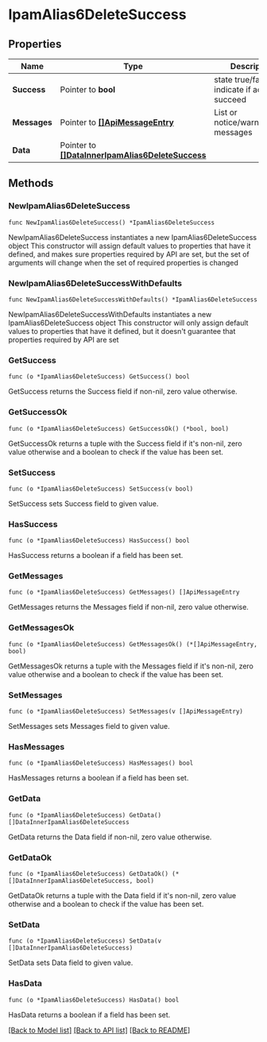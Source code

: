# IpamAlias6DeleteSuccess

## Properties

Name | Type | Description | Notes
------------ | ------------- | ------------- | -------------
**Success** | Pointer to **bool** | state true/false indicate if action succeed | [optional] 
**Messages** | Pointer to [**[]ApiMessageEntry**](ApiMessageEntry.md) | List or notice/warning/error messages | [optional] 
**Data** | Pointer to [**[]DataInnerIpamAlias6DeleteSuccess**](DataInnerIpamAlias6DeleteSuccess.md) |  | [optional] 

## Methods

### NewIpamAlias6DeleteSuccess

`func NewIpamAlias6DeleteSuccess() *IpamAlias6DeleteSuccess`

NewIpamAlias6DeleteSuccess instantiates a new IpamAlias6DeleteSuccess object
This constructor will assign default values to properties that have it defined,
and makes sure properties required by API are set, but the set of arguments
will change when the set of required properties is changed

### NewIpamAlias6DeleteSuccessWithDefaults

`func NewIpamAlias6DeleteSuccessWithDefaults() *IpamAlias6DeleteSuccess`

NewIpamAlias6DeleteSuccessWithDefaults instantiates a new IpamAlias6DeleteSuccess object
This constructor will only assign default values to properties that have it defined,
but it doesn't guarantee that properties required by API are set

### GetSuccess

`func (o *IpamAlias6DeleteSuccess) GetSuccess() bool`

GetSuccess returns the Success field if non-nil, zero value otherwise.

### GetSuccessOk

`func (o *IpamAlias6DeleteSuccess) GetSuccessOk() (*bool, bool)`

GetSuccessOk returns a tuple with the Success field if it's non-nil, zero value otherwise
and a boolean to check if the value has been set.

### SetSuccess

`func (o *IpamAlias6DeleteSuccess) SetSuccess(v bool)`

SetSuccess sets Success field to given value.

### HasSuccess

`func (o *IpamAlias6DeleteSuccess) HasSuccess() bool`

HasSuccess returns a boolean if a field has been set.

### GetMessages

`func (o *IpamAlias6DeleteSuccess) GetMessages() []ApiMessageEntry`

GetMessages returns the Messages field if non-nil, zero value otherwise.

### GetMessagesOk

`func (o *IpamAlias6DeleteSuccess) GetMessagesOk() (*[]ApiMessageEntry, bool)`

GetMessagesOk returns a tuple with the Messages field if it's non-nil, zero value otherwise
and a boolean to check if the value has been set.

### SetMessages

`func (o *IpamAlias6DeleteSuccess) SetMessages(v []ApiMessageEntry)`

SetMessages sets Messages field to given value.

### HasMessages

`func (o *IpamAlias6DeleteSuccess) HasMessages() bool`

HasMessages returns a boolean if a field has been set.

### GetData

`func (o *IpamAlias6DeleteSuccess) GetData() []DataInnerIpamAlias6DeleteSuccess`

GetData returns the Data field if non-nil, zero value otherwise.

### GetDataOk

`func (o *IpamAlias6DeleteSuccess) GetDataOk() (*[]DataInnerIpamAlias6DeleteSuccess, bool)`

GetDataOk returns a tuple with the Data field if it's non-nil, zero value otherwise
and a boolean to check if the value has been set.

### SetData

`func (o *IpamAlias6DeleteSuccess) SetData(v []DataInnerIpamAlias6DeleteSuccess)`

SetData sets Data field to given value.

### HasData

`func (o *IpamAlias6DeleteSuccess) HasData() bool`

HasData returns a boolean if a field has been set.


[[Back to Model list]](../README.md#documentation-for-models) [[Back to API list]](../README.md#documentation-for-api-endpoints) [[Back to README]](../README.md)


